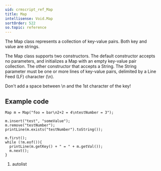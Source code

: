 ```yaml
---
uid: crmscript_ref_Map
title: Map
intellisense: Void.Map
sortOrder: 522
so.topic: reference
---
```



The Map class represents a collection of key-value pairs. Both key and value are strings.

The Map class supports two constructors. The default constructor accepts no parameters, and initializes a Map with an empty key-value pair collection. The other constructor that accepts a String. The String parameter must be one or more lines of key-value pairs, delimited by a Line Feed (LF) character (\n).

Don't add a space between \n and the 1st character of the key!

## Example code

```crmscript
Map m = Map("foo = bar\n2+2 = 4\ntestNumber = 3");

m.insert("test", "someValue");
m.remove("testNumber");
printLine(m.exists("testNumber").toString());

m.first();
while (!m.eof()){
  printLine(m.getKey() + " = " + m.getVal());
  m.next();
}
```

1. autolist
